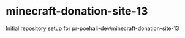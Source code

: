 # minecraft-donation-site-13

Initial repository setup for pr-poehali-dev/minecraft-donation-site-13